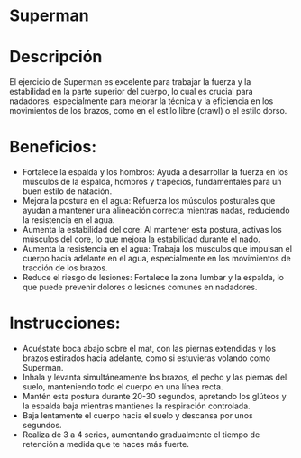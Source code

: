 # Superman

# Descripción

El ejercicio de Superman es excelente para trabajar la fuerza y la estabilidad en la parte superior del cuerpo, lo cual es crucial para nadadores, especialmente para mejorar la técnica y la eficiencia en los movimientos de los brazos, como en el estilo libre (crawl) o el estilo dorso.

# Beneficios:

- Fortalece la espalda y los hombros: Ayuda a desarrollar la fuerza en los músculos de la espalda, hombros y trapecios, fundamentales para un buen estilo de natación.
- Mejora la postura en el agua: Refuerza los músculos posturales que ayudan a mantener una alineación correcta mientras nadas, reduciendo la resistencia en el agua.
- Aumenta la estabilidad del core: Al mantener esta postura, activas los músculos del core, lo que mejora la estabilidad durante el nado.
- Aumenta la resistencia en el agua: Trabaja los músculos que impulsan el cuerpo hacia adelante en el agua, especialmente en los movimientos de tracción de los brazos.
- Reduce el riesgo de lesiones: Fortalece la zona lumbar y la espalda, lo que puede prevenir dolores o lesiones comunes en nadadores.

# Instrucciones:

- Acuéstate boca abajo sobre el mat, con las piernas extendidas y los brazos estirados hacia adelante, como si estuvieras volando como Superman.
- Inhala y levanta simultáneamente los brazos, el pecho y las piernas del suelo, manteniendo todo el cuerpo en una línea recta.
- Mantén esta postura durante 20-30 segundos, apretando los glúteos y la espalda baja mientras mantienes la respiración controlada.
- Baja lentamente el cuerpo hacia el suelo y descansa por unos segundos.
- Realiza de 3 a 4 series, aumentando gradualmente el tiempo de retención a medida que te haces más fuerte.

